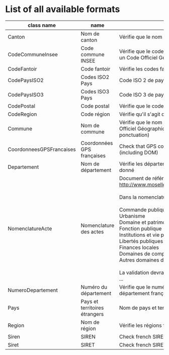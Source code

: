 # List of all available formats

| class name                   | name                   | decription                    |
| ---------------------------- | ---------------------- | ----------------------------- |
| Canton | Nom de canton | Vérifie que le nom de canton est un canton ou pseudo-canton français valide |
| CodeCommuneInsee | Code commune INSEE | Vérifie que le code commune correspond bien à un code commune INSEE pour un Code Officiel Géographique donné |
| CodeFantoir | Code fantoir | Vérifie les codes fantoirs valides |
| CodePaysISO2 | Codes ISO2 Pays | Code ISO 2 de pays pour un Code Officiel Géographique donné |
| CodePaysISO3 | Codes ISO3 Pays | Code ISO 3 de pays pour un Code Officiel Géographique donné |
| CodePostal | Code postal | Vérifie que le code postal est bien un code postal français |
| CodeRegion | Code région | Vérifie qu'il s'agit d'un code région pour un Code Officiel Géographique donné |
| Commune | Nom de commune | Vérifie que le nom correspond à un nom de commune française pour un Code Officiel Géographique donné(ne vérifie pas l'accentuation, la casse, la ponctuation) |
| CoordonneesGPSFrancaises | Coordonnées GPS françaises | Check that GPS coordinates are in a bounding box approximating France (including DOM) |
| Departement | Nom de département | Vérifie les départements français valides pour un Code Officiel Géographique donné |
| NomenclatureActe | Nomenclature des actes | Document de référence dans les spécifications SCDL :<br>        http://www.moselle.gouv.fr/content/download/1107/7994/file/nomenclature.pdf<br><br>        Dans la nomenclature Actes, les valeurs avant le '/' sont :<br><br>        Commande publique<br>        Urbanisme<br>        Domaine et patrimoine<br>        Fonction publique<br>        Institutions et vie politique<br>        Libertés publiques et pouvoirs de police<br>        Finances locales<br>        Domaines de compétences par thèmes<br>        Autres domaines de compétences<br><br>        La validation devra accepter minuscules et majuscules, accents et sans accents ... |
| NumeroDepartement | Numéro du département | Vérifie que le numéro de département correspond bien à un numéro de département français pour un Code Officiel Géographique donné |
| Pays | Pays et territoires étrangers | Nom de pays et territoires étrangers pour un Code Officiel Géographique donné |
| Region | Nom de région | Vérifie les régions françaises valides pour un Code Officiel Géographique donné |
| Siren | SIREN | Check french SIREN number validity, but does not check if SIREN number exists. |
| Siret | SIRET | Check french SIRET number validity, but does not check if SIRET number exists. |
